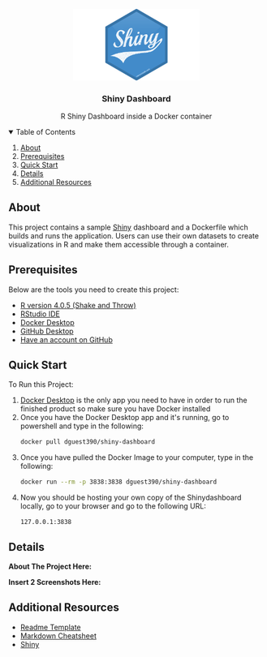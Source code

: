 <p align="center">
  <img width="250" src="Media/Shiny-logo.png" alt="shinydashboard">
  <h3 align="center">Shiny Dashboard</h3>
  <p align="center"> R Shiny Dashboard inside a Docker container</p>

<details open="open">
  <summary>Table of Contents</summary>
  <ol>
    <li><a href="#about">About</a></li>
    <li><a href="#prerequisites">Prerequisites</a></li>
    <li><a href="#quick-start">Quick Start</a></li>
    <li><a href="#details">Details</a></li>
    <li><a href="#additional-resources">Additional Resources</a></li>
  </ol>
</details>
 
## About

This project contains a sample [Shiny](https://rstudio.github.io/shinydashboard/) dashboard and a Dockerfile which builds and runs the application. Users can use their own datasets to create visualizations in R and make them accessible through a container.
  
## Prerequisites

Below are the tools you need to create this project:

- [R version 4.0.5 (Shake and Throw)](https://mirror.las.iastate.edu/CRAN/)
- [RStudio IDE](https://www.rstudio.com/products/rstudio/download/)
- [Docker Desktop](https://docs.docker.com/get-docker/)
- [GitHub Desktop](https://desktop.github.com/)
- [Have an account on GitHub](https://github.com/join)

## Quick Start

To Run this Project:

1. [Docker Desktop](https://docs.docker.com/get-docker/) is the only app you need to have in order to run the finished product so make sure you have Docker installed
2. Once you have the Docker Desktop app and it's running, go to powershell and type in the following:
    ```sh
    docker pull dguest390/shiny-dashboard
    ```
3. Once you have pulled the Docker Image to your computer, type in the following:
    ```sh
    docker run --rm -p 3838:3838 dguest390/shiny-dashboard
    ```
4. Now you should be hosting your own copy of the Shinydashboard locally, go to your browser and go to the following URL: 
    ```
    127.0.0.1:3838
    ```
## Details

__About The Project Here:__

__Insert 2 Screenshots Here:__

## Additional Resources

* [Readme Template](https://github.com/othneildrew/Best-README-Template)
* [Markdown Cheatsheet](https://www.markdownguide.org/cheat-sheet)
* [Shiny](https://shiny.rstudio.com/)

